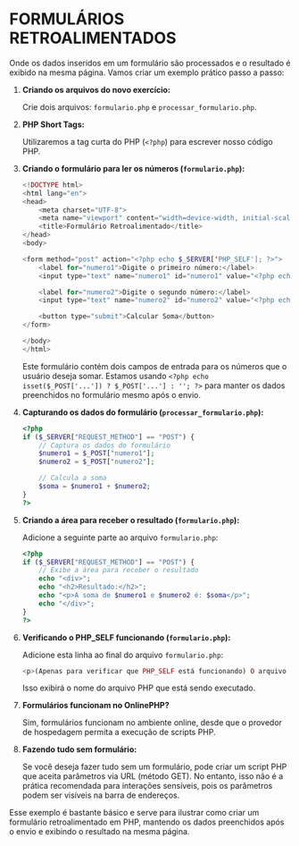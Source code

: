 # FORMULÁRIOS RETROALIMENTADOS
Onde os dados inseridos em um formulário são processados e o resultado é exibido na mesma página. Vamos criar um exemplo prático passo a passo:

1. **Criando os arquivos do novo exercício:**

   Crie dois arquivos: `formulario.php` e `processar_formulario.php`.

2. **PHP Short Tags:**

   Utilizaremos a tag curta do PHP (`<?php`) para escrever nosso código PHP.

3. **Criando o formulário para ler os números (`formulario.php`):**

   ```php
   <!DOCTYPE html>
   <html lang="en">
   <head>
       <meta charset="UTF-8">
       <meta name="viewport" content="width=device-width, initial-scale=1.0">
       <title>Formulário Retroalimentado</title>
   </head>
   <body>

   <form method="post" action="<?php echo $_SERVER['PHP_SELF']; ?>">
       <label for="numero1">Digite o primeiro número:</label>
       <input type="text" name="numero1" id="numero1" value="<?php echo isset($_POST['numero1']) ? $_POST['numero1'] : ''; ?>" required>

       <label for="numero2">Digite o segundo número:</label>
       <input type="text" name="numero2" id="numero2" value="<?php echo isset($_POST['numero2']) ? $_POST['numero2'] : ''; ?>" required>

       <button type="submit">Calcular Soma</button>
   </form>

   </body>
   </html>
   ```

   Este formulário contém dois campos de entrada para os números que o usuário deseja somar. Estamos usando `<?php echo isset($_POST['...']) ? $_POST['...'] : ''; ?>` para manter os dados preenchidos no formulário mesmo após o envio.

4. **Capturando os dados do formulário (`processar_formulario.php`):**

   ```php
   <?php
   if ($_SERVER["REQUEST_METHOD"] == "POST") {
       // Captura os dados do formulário
       $numero1 = $_POST["numero1"];
       $numero2 = $_POST["numero2"];

       // Calcula a soma
       $soma = $numero1 + $numero2;
   }
   ?>
   ```

5. **Criando a área para receber o resultado (`formulario.php`):**

   Adicione a seguinte parte ao arquivo `formulario.php`:

   ```php
   <?php
   if ($_SERVER["REQUEST_METHOD"] == "POST") {
       // Exibe a área para receber o resultado
       echo "<div>";
       echo "<h2>Resultado:</h2>";
       echo "<p>A soma de $numero1 e $numero2 é: $soma</p>";
       echo "</div>";
   }
   ?>
   ```

6. **Verificando o PHP_SELF funcionando (`formulario.php`):**

   Adicione esta linha ao final do arquivo `formulario.php`:

   ```php
   <p>(Apenas para verificar que PHP_SELF está funcionando) O arquivo atual é: <?php echo $_SERVER['PHP_SELF']; ?></p>
   ```

   Isso exibirá o nome do arquivo PHP que está sendo executado.

7. **Formulários funcionam no OnlinePHP?**

   Sim, formulários funcionam no ambiente online, desde que o provedor de hospedagem permita a execução de scripts PHP.

8. **Fazendo tudo sem formulário:**

   Se você deseja fazer tudo sem um formulário, pode criar um script PHP que aceita parâmetros via URL (método GET). No entanto, isso não é a prática recomendada para interações sensíveis, pois os parâmetros podem ser visíveis na barra de endereços.

Esse exemplo é bastante básico e serve para ilustrar como criar um formulário retroalimentado em PHP, mantendo os dados preenchidos após o envio e exibindo o resultado na mesma página.